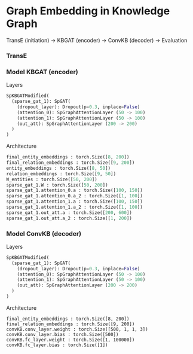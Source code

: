 # Graph Embedding in Knowledge Graph

TransE (initiation) -> KBGAT (encoder) -> ConvKB (decoder) -> Evaluation

### TransE


### Model KBGAT (encoder)

Layers

```python
SpKBGATModified(
  (sparse_gat_1): SpGAT(
    (dropout_layer): Dropout(p=0.3, inplace=False)
    (attention_0): SpGraphAttentionLayer (50 -> 100)
    (attention_1): SpGraphAttentionLayer (50 -> 100)
    (out_att): SpGraphAttentionLayer (200 -> 200)
  )
)
```

Architecture
```python
final_entity_embeddings : torch.Size([8, 200])
final_relation_embeddings : torch.Size([9, 200])
entity_embeddings : torch.Size([8, 50])
relation_embeddings : torch.Size([9, 50])
W_entities : torch.Size([50, 200])
sparse_gat_1.W : torch.Size([50, 200])
sparse_gat_1.attention_0.a : torch.Size([100, 150])
sparse_gat_1.attention_0.a_2 : torch.Size([1, 100])
sparse_gat_1.attention_1.a : torch.Size([100, 150])
sparse_gat_1.attention_1.a_2 : torch.Size([1, 100])
sparse_gat_1.out_att.a : torch.Size([200, 600])
sparse_gat_1.out_att.a_2 : torch.Size([1, 200])
```

### Model ConvKB (decoder)

Layers

```python
SpKBGATModified(
  (sparse_gat_1): SpGAT(
    (dropout_layer): Dropout(p=0.3, inplace=False)
    (attention_0): SpGraphAttentionLayer (50 -> 100)
    (attention_1): SpGraphAttentionLayer (50 -> 100)
    (out_att): SpGraphAttentionLayer (200 -> 200)
  )
)
```

Architecture
```
final_entity_embeddings : torch.Size([8, 200])
final_relation_embeddings : torch.Size([9, 200])
convKB.conv_layer.weight : torch.Size([500, 1, 1, 3])
convKB.conv_layer.bias : torch.Size([500])
convKB.fc_layer.weight : torch.Size([1, 100000])
convKB.fc_layer.bias : torch.Size([1])
```
